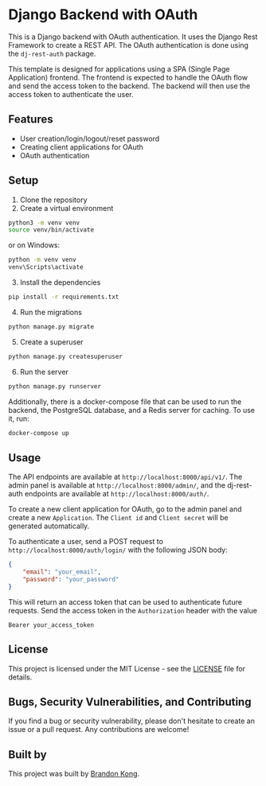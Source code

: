 # Django Backend with OAuth

This is a Django backend with OAuth authentication. It uses the Django Rest Framework to create a REST API. The OAuth authentication is done using the `dj-rest-auth` package.

This template is designed for applications using a SPA (Single Page Application) frontend. The frontend is expected to handle the OAuth flow and send the access token to the backend. The backend will then use the access token to authenticate the user.

## Features

- User creation/login/logout/reset password
- Creating client applications for OAuth
- OAuth authentication

## Setup

1. Clone the repository
2. Create a virtual environment

```bash
python3 -m venv venv
source venv/bin/activate
```

or on Windows:

```bash
python -m venv venv
venv\Scripts\activate
```

3. Install the dependencies

```bash
pip install -r requirements.txt
```

4. Run the migrations

```bash
python manage.py migrate
```

5. Create a superuser

```bash
python manage.py createsuperuser
```

6. Run the server

```bash
python manage.py runserver
```

Additionally, there is a docker-compose file that can be used to run the backend, the PostgreSQL database, and a Redis server for caching. To use it, run:

```bash
docker-compose up
```

## Usage

The API endpoints are available at `http://localhost:8000/api/v1/`. The admin panel is available at `http://localhost:8000/admin/`, and the dj-rest-auth endpoints are available at `http://localhost:8000/auth/`.

To create a new client application for OAuth, go to the admin panel and create a new `Application`. The `Client id` and `Client secret` will be generated automatically.

To authenticate a user, send a POST request to `http://localhost:8000/auth/login/` with the following JSON body:

```json
{
    "email": "your_email",
    "password": "your_password"
}
```

This will return an access token that can be used to authenticate future requests. Send the access token in the `Authorization` header with the value

```
Bearer your_access_token
```

## License

This project is licensed under the MIT License - see the [LICENSE](LICENSE) file for details.

## Bugs, Security Vulnerabilities, and Contributing

If you find a bug or security vulnerability, please don't hesitate to create an issue or a pull request. Any contributions are welcome!

## Built by

This project was built by [Brandon Kong](https://github.com/brandon-kong).

